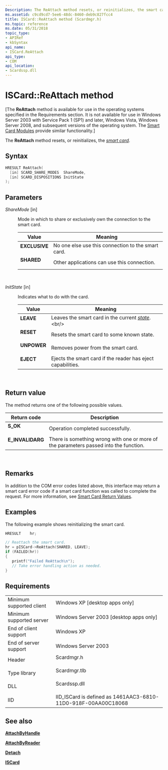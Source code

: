 ```yaml
---
Description: The ReAttach method resets, or reinitializes, the smart card.
ms.assetid: c9cd9cd7-5ee6-48dc-8460-deb9c827fcc4
title: ISCard::ReAttach method (Scardmgr.h)
ms.topic: reference
ms.date: 05/31/2018
topic_type: 
- APIRef
- kbSyntax
api_name: 
- ISCard.ReAttach
api_type: 
- COM
api_location: 
- Scardssp.dll
---
```


# ISCard::ReAttach method

\[The **ReAttach** method is available for use in the operating systems specified in the Requirements section. It is not available for use in Windows Server 2003 with Service Pack 1 (SP1) and later, Windows Vista, Windows Server 2008, and subsequent versions of the operating system. The [Smart Card Modules](https://msdn.microsoft.com/library/Dd627652(v=VS.85).aspx) provide similar functionality.\]

The **ReAttach** method resets, or reinitializes, the [*smart card*](https://msdn.microsoft.com/library/ms721625(v=VS.85).aspx).

## Syntax


```C++
HRESULT ReAttach(
  [in] SCARD_SHARE_MODES  ShareMode,
  [in] SCARD_DISPOSITIONS InitState
);
```



## Parameters

<dl> <dt>

*ShareMode* \[in\]
</dt> <dd>

Mode in which to share or exclusively own the connection to the smart card.



| Value                                                                                                                                            | Meaning                                                       |
|--------------------------------------------------------------------------------------------------------------------------------------------------|---------------------------------------------------------------|
| <span id="EXCLUSIVE"></span><span id="exclusive"></span><dl> <dt>**EXCLUSIVE**</dt> </dl> | No one else use this connection to the smart card.<br/> |
| <span id="SHARED"></span><span id="shared"></span><dl> <dt>**SHARED**</dt> </dl>          | Other applications can use this connection.<br/>        |



 

</dd> <dt>

*InitState* \[in\]
</dt> <dd>

Indicates what to do with the card.



| Value                                                                                                                                      | Meaning                                                                                                            |
|--------------------------------------------------------------------------------------------------------------------------------------------|--------------------------------------------------------------------------------------------------------------------|
| <span id="LEAVE"></span><span id="leave"></span><dl> <dt>**LEAVE**</dt> </dl>       | Leaves the smart card in the current [*state*](https://msdn.microsoft.com/library/ms721625(v=VS.85).aspx).<br/> |
| <span id="RESET"></span><span id="reset"></span><dl> <dt>**RESET**</dt> </dl>       | Resets the smart card to some known state.<br/>                                                              |
| <span id="UNPOWER"></span><span id="unpower"></span><dl> <dt>**UNPOWER**</dt> </dl> | Removes power from the smart card.<br/>                                                                      |
| <span id="EJECT"></span><span id="eject"></span><dl> <dt>**EJECT**</dt> </dl>       | Ejects the smart card if the reader has eject capabilities.<br/>                                             |



 

</dd> </dl>

## Return value

The method returns one of the following possible values.



| Return code                                                                                  | Description                                                                                      |
|----------------------------------------------------------------------------------------------|--------------------------------------------------------------------------------------------------|
| <dl> <dt>**S\_OK**</dt> </dl>         | Operation completed successfully.<br/>                                                     |
| <dl> <dt>**E\_INVALIDARG**</dt> </dl> | There is something wrong with one or more of the parameters passed into the function.<br/> |



 

## Remarks

In addition to the COM error codes listed above, this interface may return a smart card error code if a smart card function was called to complete the request. For more information, see [Smart Card Return Values](authentication-return-values.md).

## Examples

The following example shows reinitializing the smart card.


```C++
HRESULT    hr;

// Reattach the smart card.
hr = pISCard->ReAttach(SHARED, LEAVE);
if (FAILED(hr))
{
   printf("Failed ReAttach\n");
   // Take error handling action as needed.
}
```



## Requirements



|                                     |                                                                                         |
|-------------------------------------|-----------------------------------------------------------------------------------------|
| Minimum supported client<br/> | Windows XP \[desktop apps only\]<br/>                                             |
| Minimum supported server<br/> | Windows Server 2003 \[desktop apps only\]<br/>                                    |
| End of client support<br/>    | Windows XP<br/>                                                                   |
| End of server support<br/>    | Windows Server 2003<br/>                                                          |
| Header<br/>                   | <dl> <dt>Scardmgr.h</dt> </dl>   |
| Type library<br/>             | <dl> <dt>Scardmgr.tlb</dt> </dl> |
| DLL<br/>                      | <dl> <dt>Scardssp.dll</dt> </dl> |
| IID<br/>                      | IID\_ISCard is defined as 1461AAC3-6810-11D0-918F-00AA00C18068<br/>               |



## See also

<dl> <dt>

[**AttachByHandle**](iscard-attachbyhandle.md)
</dt> <dt>

[**AttachByReader**](iscard-attachbyreader.md)
</dt> <dt>

[**Detach**](iscard-detach.md)
</dt> <dt>

[**ISCard**](iscard.md)
</dt> </dl>

 

 




